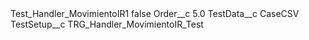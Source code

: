 <?xml version="1.0" encoding="UTF-8"?>
<CustomMetadata xmlns="http://soap.sforce.com/2006/04/metadata" xmlns:xsi="http://www.w3.org/2001/XMLSchema-instance" xmlns:xsd="http://www.w3.org/2001/XMLSchema">
    <label>Test_Handler_MovimientoIR1</label>
    <protected>false</protected>
    <values>
        <field>Order__c</field>
        <value xsi:type="xsd:double">5.0</value>
    </values>
    <values>
        <field>TestData__c</field>
        <value xsi:type="xsd:string">CaseCSV</value>
    </values>
    <values>
        <field>TestSetup__c</field>
        <value xsi:type="xsd:string">TRG_Handler_MovimientoIR_Test</value>
    </values>
</CustomMetadata>
